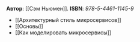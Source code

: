 **Автор**: [[Сэм Ньюмен]].
**ISBN**: *978-5-4461-1145-9*

- [[Архитектурный стиль микросервисов]]
- [[Основы]]
- [[Как моделировать микросервисы]]

